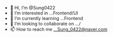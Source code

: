- 👋 Hi, I’m @Sung0422
- 👀 I’m interested in ...Frontend/UI
- 🌱 I’m currently learning ...Frontend
- 💞️ I’m looking to collaborate on .../
- 📫 How to reach me ...Sung_0422@naver.com

<!---
Sung0422/Sung0422 is a ✨ special ✨ repository because its `README.md` (this file) appears on your GitHub profile.
You can click the Preview link to take a look at your changes.
--->
